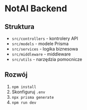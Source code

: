 # NotAI Backend

## Struktura
- `src/controllers` - kontrolery API
- `src/models` - modele Prisma
- `src/services` - logika biznesowa
- `src/middleware` - middleware
- `src/utils` - narzędzia pomocnicze

## Rozwój
1. `npm install`
2. Skonfiguruj `.env`
3. `npx prisma generate`
4. `npm run dev`
